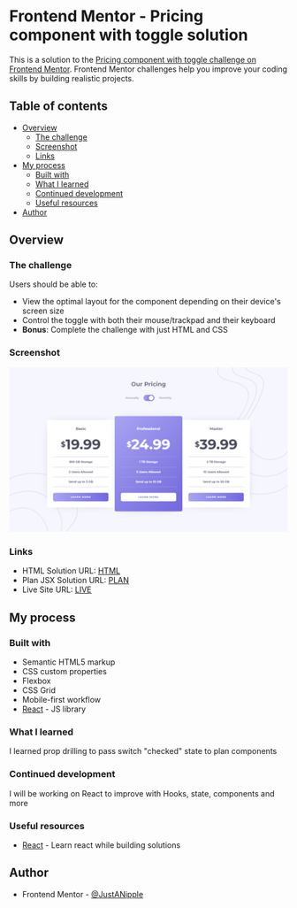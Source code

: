 # Frontend Mentor - Pricing component with toggle solution

This is a solution to the [Pricing component with toggle challenge on Frontend Mentor](https://www.frontendmentor.io/challenges/pricing-component-with-toggle-8vPwRMIC). Frontend Mentor challenges help you improve your coding skills by building realistic projects. 

## Table of contents

- [Overview](#overview)
  - [The challenge](#the-challenge)
  - [Screenshot](#screenshot)
  - [Links](#links)
- [My process](#my-process)
  - [Built with](#built-with)
  - [What I learned](#what-i-learned)
  - [Continued development](#continued-development)
  - [Useful resources](#useful-resources)
- [Author](#author)

## Overview

### The challenge

Users should be able to:

- View the optimal layout for the component depending on their device's screen size
- Control the toggle with both their mouse/trackpad and their keyboard
- **Bonus**: Complete the challenge with just HTML and CSS

### Screenshot

![](./src/assets/design/screenshot-desktop.png)

### Links

- HTML Solution URL: [HTML](https://github.com/JustANipple/pricing-component-with-toggle/blob/main/index.html)
- Plan JSX Solution URL: [PLAN](https://github.com/JustANipple/pricing-component-with-toggle/blob/main/src/components/Plan/Plan.jsx)
- Live Site URL: [LIVE](https://pricing-component-with-toggle-justanipple.vercel.app)

## My process

### Built with

- Semantic HTML5 markup
- CSS custom properties
- Flexbox
- CSS Grid
- Mobile-first workflow
- [React](https://reactjs.org/) - JS library

### What I learned

I learned prop drilling to pass switch "checked" state to plan components

### Continued development

I will be working on React to improve with Hooks, state, components and more

### Useful resources

- [React](https://react.dev/learn) - Learn react while building solutions

## Author

- Frontend Mentor - [@JustANipple](https://www.frontendmentor.io/profile/JustANipple)